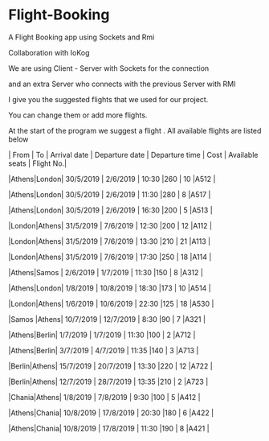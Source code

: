 # Flight-Booking
A Flight Booking app using Sockets and Rmi

Collaboration with IoKog

We are using Client - Server with Sockets for the connection 

and an extra Server who connects with the previous Server with RMI 

I give you the suggested flights that we used for our project.

You can change them or add more flights.

At the start of the program we suggest a flight . All available flights are listed below 







| From  | To  | Arrival date | Departure date |  Departure time | Cost | Available seats | Flight No.|

|Athens|London|	 30/5/2019   |  2/6/2019      |       10:30     |260   |        10       |A512       |

|Athens|London|  30/5/2019   |  2/6/2019      |       11:30     |280   |        8        |A517       |

|Athens|London|  30/5/2019   |  2/6/2019      |       16:30     |200   |        5        |A513       |

|London|Athens|  31/5/2019   |  7/6/2019      |       12:30     |200   |        12       |A112       |

|London|Athens|  31/5/2019   |  7/6/2019      |       13:30     |210   |        21       |A113       |

|London|Athens|  31/5/2019   |  7/6/2019      |       17:30     |250   |        18       |A114       |

|Athens|Samos |  2/6/2019    |  1/7/2019      |       11:30     |150   |        8        |A312       |

|Athens|London|  1/8/2019    |  10/8/2019     |       18:30     |173   |        10       |A514       |

|London|Athens|  1/6/2019    |  10/6/2019     |       22:30     |125   |        18       |A530       |

|Samos |Athens|  10/7/2019   |  12/7/2019     |       8:30      |90    |        7        |A321       |

|Athens|Berlin|  1/7/2019    |  1/7/2019      |       11:30     |100   |        2        |A712       |

|Athens|Berlin|  3/7/2019    |  4/7/2019      |       11:35     |140   |        3        |A713       |

|Berlin|Athens|  15/7/2019   |  20/7/2019     |       13:30     |220   |        12       |A722       |

|Berlin|Athens|  12/7/2019   |  28/7/2019     |       13:35     |210   |        2        |A723       |

|Chania|Athens|  1/8/2019    |  7/8/2019      |       9:30      |100   |        5        |A412       |

|Athens|Chania|  10/8/2019   |  17/8/2019     |       20:30     |180   |        6        |A422       |

|Athens|Chania|  10/8/2019   |  17/8/2019     |       11:30     |190   |        8        |A421       |
